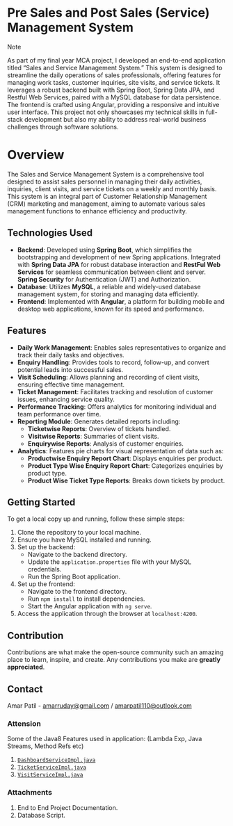 
# Pre Sales and Post Sales (Service) Management System
> [!Note]
> As part of my final year MCA project, I developed an end-to-end application titled “Sales and Service Management System.” This system is designed to streamline the daily operations of sales professionals, offering features for managing work tasks, customer inquiries, site visits, and service tickets. It leverages a robust backend built with Spring Boot, Spring Data JPA, and Restful Web Services, paired with a MySQL database for data persistence. The frontend is crafted using Angular, providing a responsive and intuitive user interface. This project not only showcases my technical skills in full-stack development but also my ability to address real-world business challenges through software solutions.
# Overview
The Sales and Service Management System is a comprehensive tool designed to assist sales personnel in managing their daily activities, inquiries, client visits, and service tickets on a weekly and monthly basis. This system is an integral part of Customer Relationship Management (CRM) marketing and management, aiming to automate various sales management functions to enhance efficiency and productivity.

## Technologies Used
- **Backend**: Developed using **Spring Boot**, which simplifies the bootstrapping and development of new Spring applications. Integrated with **Spring Data JPA** for robust database interaction and **RestFul Web Services** for seamless communication between client and server. **Spring Security** for Authentication (JWT) and Authorization.
- **Database**: Utilizes **MySQL**, a reliable and widely-used database management system, for storing and managing data efficiently.
- **Frontend**: Implemented with **Angular**, a platform for building mobile and desktop web applications, known for its speed and performance.

## Features
- **Daily Work Management**: Enables sales representatives to organize and track their daily tasks and objectives.
- **Enquiry Handling**: Provides tools to record, follow-up, and convert potential leads into successful sales.
- **Visit Scheduling**: Allows planning and recording of client visits, ensuring effective time management.
- **Ticket Management**: Facilitates tracking and resolution of customer issues, enhancing service quality.
- **Performance Tracking**: Offers analytics for monitoring individual and team performance over time.
- **Reporting Module**: Generates detailed reports including:
  - **Ticketwise Reports**: Overview of tickets handled.
  - **Visitwise Reports**: Summaries of client visits.
  - **Enquirywise Reports**: Analysis of customer enquiries.
- **Analytics**: Features pie charts for visual representation of data such as:
  - **Productwise Enquiry Report Chart**: Displays enquiries per product.
  - **Product Type Wise Enquiry Report Chart**: Categorizes enquiries by product type.
  - **Product Wise Ticket Type Reports**: Breaks down tickets by product.

## Getting Started
To get a local copy up and running, follow these simple steps:
1. Clone the repository to your local machine.
2. Ensure you have MySQL installed and running.
3. Set up the backend:
   - Navigate to the backend directory.
   - Update the `application.properties` file with your MySQL credentials.
   - Run the Spring Boot application.
4. Set up the frontend:
   - Navigate to the frontend directory.
   - Run `npm install` to install dependencies.
   - Start the Angular application with `ng serve`.
5. Access the application through the browser at `localhost:4200`.

## Contribution
Contributions are what make the open-source community such an amazing place to learn, inspire, and create. Any contributions you make are **greatly appreciated**.

## Contact
Amar Patil - amarruday@gmail.com / amarpatil110@outlook.com

### Attension 
Some of the Java8 Features used in application: (Lambda Exp, Java Streams, Method Refs etc)
1. [`DashboardServiceImpl.java`](https://github.com/amarruday/YashSales/blob/main/src/main/java/com/yashsales/service/impl/DashboardServiceImpl.java)
2. [`TicketServiceImpl.java`](https://github.com/amarruday/YashSales/blob/main/src/main/java/com/yashsales/service/impl/TicketServiceImpl.java)
3. [`VisitServiceImpl.java`](https://github.com/amarruday/YashSales/blob/main/src/main/java/com/yashsales/service/impl/VisitServiceImpl.java)
   
### Attachments
1) End to End Project Documentation.
2) Database Script.
